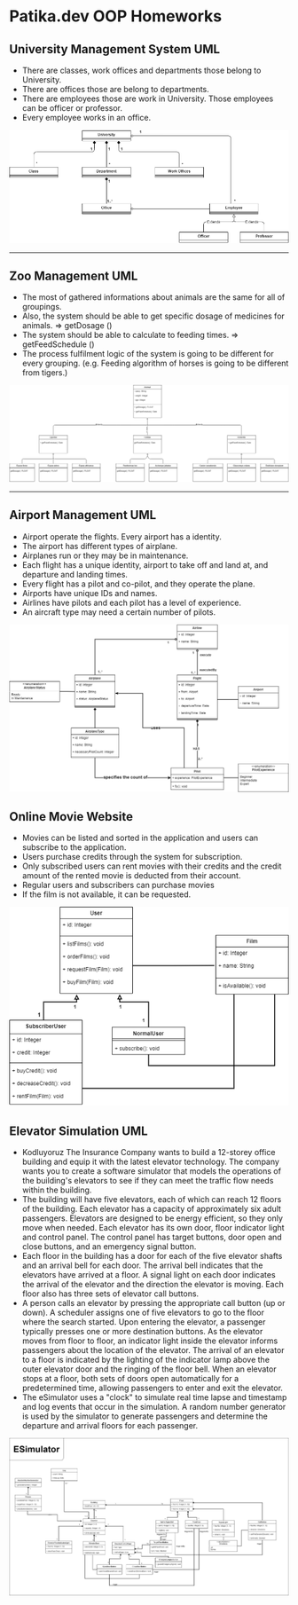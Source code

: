# Patika.dev OOP Homeworks

## University Management System UML

- There are classes, work offices and departments those belong to University.
- There are offices those are belong to departments.
- There are employees those are work in University. Those employees can be officer or professor.
- Every employee works in an office.

![University Management System UML](./OOPUniversityDiagram.png)

<hr/>

## Zoo Management UML

- The most of gathered informations about animals are the same for all of groupings.
- Also, the system should be able to get specific dosage of medicines for animals. => getDosage ()
- The system should be able to calculate to feeding times. => getFeedSchedule ()
- The process fulfilment logic of the system is going to be different for every grouping. (e.g. Feeding algorithm of horses is going to be different from tigers.)

![Zoo Management UML](./OOPZooDiagram.png)

<hr/>

## Airport Management UML

- Airport operate the flights. Every airport has a identity.
- The airport has different types of airplane.
- Airplanes run or they may be in maintenance.
- Each flight has a unique identity, airport to take off and land at, and departure and landing times.
- Every flight has a pilot and co-pilot, and they operate the plane.
- Airports have unique IDs and names.
- Airlines have pilots and each pilot has a level of experience.
- An aircraft type may need a certain number of pilots.

![Airport Management UML](./OOPAirportDiagram.png)

## Online Movie Website

- Movies can be listed and sorted in the application and users can subscribe to the application.
- Users purchase credits through the system for subscription.
- Only subscribed users can rent movies with their credits and the credit amount of the rented movie is deducted from their account.
- Regular users and subscribers can purchase movies
- If the film is not available, it can be requested.

![Online Movie Website UML](./OOPOnlineMovieWebsiteDiagram.png)

## Elevator Simulation UML

- Kodluyoruz The Insurance Company wants to build a 12-storey office building and equip it with the latest elevator technology. The company wants you to create a software simulator that models the operations of the building's elevators to see if they can meet the traffic flow needs within the building.
- The building will have five elevators, each of which can reach 12 floors of the building. Each elevator has a capacity of approximately six adult passengers. Elevators are designed to be energy efficient, so they only move when needed. Each elevator has its own door, floor indicator light and control panel. The control panel has target buttons, door open and close buttons, and an emergency signal button.
- Each floor in the building has a door for each of the five elevator shafts and an arrival bell for each door. The arrival bell indicates that the elevators have arrived at a floor. A signal light on each door indicates the arrival of the elevator and the direction the elevator is moving. Each floor also has three sets of elevator call buttons.
- A person calls an elevator by pressing the appropriate call button (up or down). A scheduler assigns one of five elevators to go to the floor where the search started. Upon entering the elevator, a passenger typically presses one or more destination buttons. As the elevator moves from floor to floor, an indicator light inside the elevator informs passengers about the location of the elevator. The arrival of an elevator to a floor is indicated by the lighting of the indicator lamp above the outer elevator door and the ringing of the floor bell. When an elevator stops at a floor, both sets of doors open automatically for a predetermined time, allowing passengers to enter and exit the elevator.
- The eSimulator uses a "clock" to simulate real time lapse and timestamp and log events that occur in the simulation. A random number generator is used by the simulator to generate passengers and determine the departure and arrival floors for each passenger.

![Elevator Simulation UML](./OOPElevatorSimulation.png)

